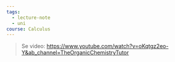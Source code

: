 ```yaml
---
tags:
  - lecture-note
  - uni
course: Calculus
---
```


>Se video: https://www.youtube.com/watch?v=oKqtgz2eo-Y&ab_channel=TheOrganicChemistryTutor

